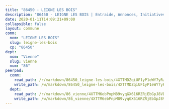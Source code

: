 ```yaml
---
title: "86450 - LEIGNE LES BOIS"
description: "86450 - LEIGNE LES BOIS | Entraide, Annonces, Initiatives"
date: 2020-01-11T14:09:21+09:00
collapsible: false
layout: commune
comm:
  nom: "LEIGNE LES BOIS"
  slug: leigne-les-bois
  cp: "86450"
dept:
  nom: "Vienne"
  slug: vienne
  num: "86"
peerpad:
  comm:
    read_path: /r/markdown/86450_leigne-les-bois/4XTTMDZqiUF1yP1eWY7yRzx319RghNX3RWZzNLMNF33tSmX5t
    write_path: /w/markdown/86450_leigne-les-bois/4XTTMDZqiUF1yP1eWY7yRzx319RghNX3RWZzNLMNF33tSmX5t-K3TgUDBQZuAi39p4EhAw2rVUpWM3brozwMqjTiLQqQEedji2NvA2gCvJRzmCVnNSnE73Jfokdx5axLqpsh6isS36VyMcXUxMnrNXFsDRASdMFUJ2zLwQJTxWjqefgRKkwfVi3gHg
  dept:
    read_path: /r/markdown/86_vienne/4XTTM6ebPnpM89vyqGX616RZRjEbGpJ8VDNVdSCrMHCb86ALN
    write_path: /w/markdown/86_vienne/4XTTM6ebPnpM89vyqGX616RZRjEbGpJ8VDNVdSCrMHCb86ALN-K3TgUEmU2PzobkNvYrNtR4DXtgm1qYeknzdEZmszmUFpRSMDjV62q8xZv1nUQEJqGnnT9H399N9TnzZMyT3rgAM3pHPbqGxVD33vWNzCSkbf2kxHwBfenpixiJuwbWaCBERwmNeA
---
```


